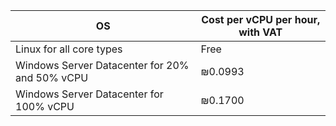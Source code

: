 | OS | Cost per vCPU per hour, with VAT |
| --- | --- |
| Linux for all core types | Free |
| Windows Server Datacenter for 20% and 50% vCPU | ₪0.0993 |
| Windows Server Datacenter for 100% vCPU | ₪0.1700 |